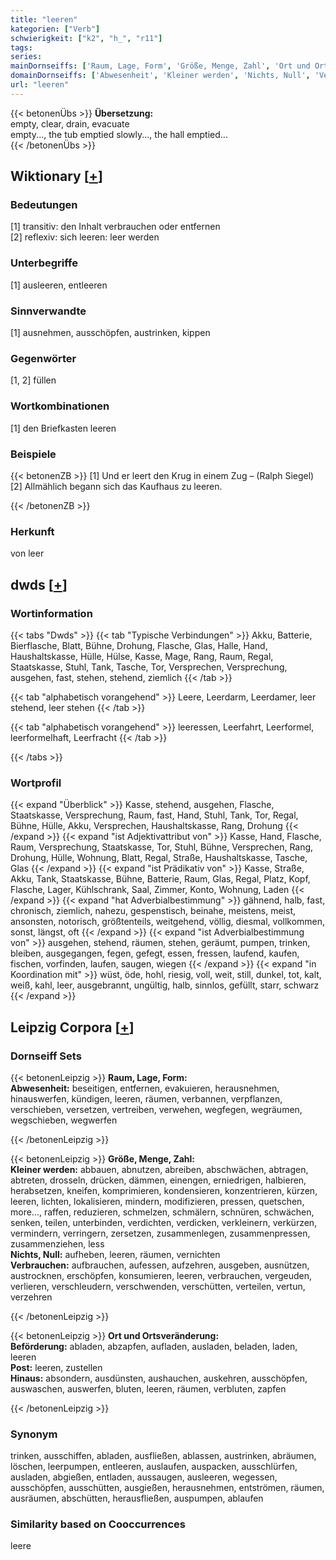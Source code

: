 ```yaml
---
title: "leeren"
kategorien: ["Verb"]
schwierigkeit: ["k2", "h_", "r11"]
tags:
series:
mainDornseiffs: ['Raum, Lage, Form', 'Größe, Menge, Zahl', 'Ort und Ortsveränderung']
domainDornseiffs: ['Abwesenheit', 'Kleiner werden', 'Nichts, Null', 'Verbrauchen', 'Beförderung', 'Post', 'Hinaus']
url: "leeren"
---
```


{{< betonenÜbs >}}
**Übersetzung:**  
empty, clear, drain, evacuate  
empty..., the tub emptied slowly..., the hall emptied...  
{{< /betonenÜbs >}}

## Wiktionary [[+](https://de.wiktionary.org/wiki/leeren)]

### Bedeutungen
[1] transitiv: den Inhalt verbrauchen oder entfernen  
[2] reflexiv: sich leeren: leer werden  

### Unterbegriffe
[1] ausleeren, entleeren  

### Sinnverwandte
[1] ausnehmen, ausschöpfen, austrinken, kippen  

### Gegenwörter
[1, 2] füllen  

### Wortkombinationen
[1] den Briefkasten leeren  

### Beispiele
{{< betonenZB >}}
[1] Und er leert den Krug in einem Zug – (Ralph Siegel)  
[2] Allmählich begann sich das Kaufhaus zu leeren.  

{{< /betonenZB >}}
### Herkunft
von leer  



## dwds [[+](https://www.dwds.de/wb/leeren)]

### Wortinformation
{{< tabs "Dwds" >}}
{{< tab "Typische Verbindungen" >}}
Akku, Batterie, Bierflasche, Blatt, Bühne, Drohung, Flasche, Glas, Halle, Hand, Haushaltskasse, Hülle, Hülse, Kasse, Mage, Rang, Raum, Regal, Staatskasse, Stuhl, Tank, Tasche, Tor, Versprechen, Versprechung, ausgehen, fast, stehen, stehend, ziemlich
{{< /tab >}}

{{< tab "alphabetisch vorangehend" >}}
Leere, Leerdarm, Leerdamer, leer stehend, leer stehen
{{< /tab >}}

{{< tab "alphabetisch vorangehend" >}}
leeressen, Leerfahrt, Leerformel, leerformelhaft, Leerfracht
{{< /tab >}}

{{< /tabs >}}

### Wortprofil
{{< expand "Überblick" >}} Kasse, stehend, ausgehen, Flasche, Staatskasse, Versprechung, Raum, fast, Hand, Stuhl, Tank, Tor, Regal, Bühne, Hülle, Akku, Versprechen, Haushaltskasse, Rang, Drohung {{< /expand >}}
{{< expand "ist Adjektivattribut von" >}} Kasse, Hand, Flasche, Raum, Versprechung, Staatskasse, Tor, Stuhl, Bühne, Versprechen, Rang, Drohung, Hülle, Wohnung, Blatt, Regal, Straße, Haushaltskasse, Tasche, Glas {{< /expand >}}
{{< expand "ist Prädikativ von" >}} Kasse, Straße, Akku, Tank, Staatskasse, Bühne, Batterie, Raum, Glas, Regal, Platz, Kopf, Flasche, Lager, Kühlschrank, Saal, Zimmer, Konto, Wohnung, Laden {{< /expand >}}
{{< expand "hat Adverbialbestimmung" >}} gähnend, halb, fast, chronisch, ziemlich, nahezu, gespenstisch, beinahe, meistens, meist, ansonsten, notorisch, größtenteils, weitgehend, völlig, diesmal, vollkommen, sonst, längst, oft {{< /expand >}}
{{< expand "ist Adverbialbestimmung von" >}} ausgehen, stehend, räumen, stehen, geräumt, pumpen, trinken, bleiben, ausgegangen, fegen, gefegt, essen, fressen, laufend, kaufen, fischen, vorfinden, laufen, saugen, wiegen {{< /expand >}}
{{< expand "in Koordination mit" >}} wüst, öde, hohl, riesig, voll, weit, still, dunkel, tot, kalt, weiß, kahl, leer, ausgebrannt, ungültig, halb, sinnlos, gefüllt, starr, schwarz {{< /expand >}}

## Leipzig Corpora [[+](https://corpora.uni-leipzig.de/en/res?word=leeren&corpusId=deu_newscrawl-public_2018)]

### Dornseiff Sets
{{< betonenLeipzig >}}
**Raum, Lage, Form:**  
**Abwesenheit:** beseitigen, entfernen, evakuieren, herausnehmen, hinauswerfen, kündigen, leeren, räumen, verbannen, verpflanzen, verschieben, versetzen, vertreiben, verwehen, wegfegen, wegräumen, wegschieben, wegwerfen  

{{< /betonenLeipzig >}}


{{< betonenLeipzig >}}
**Größe, Menge, Zahl:**  
**Kleiner werden:** abbauen, abnutzen, abreiben, abschwächen, abtragen, abtreten, drosseln, drücken, dämmen, einengen, erniedrigen, halbieren, herabsetzen, kneifen, komprimieren, kondensieren, konzentrieren, kürzen, leeren, lichten, lokalisieren, mindern, modifizieren, pressen, quetschen, more..., raffen, reduzieren, schmelzen, schmälern, schnüren, schwächen, senken, teilen, unterbinden, verdichten, verdicken, verkleinern, verkürzen, vermindern, verringern, zersetzen, zusammenlegen, zusammenpressen, zusammenziehen, less  
**Nichts, Null:** aufheben, leeren, räumen, vernichten  
**Verbrauchen:** aufbrauchen, aufessen, aufzehren, ausgeben, ausnützen, austrocknen, erschöpfen, konsumieren, leeren, verbrauchen, vergeuden, verlieren, verschleudern, verschwenden, verschütten, verteilen, vertun, verzehren  

{{< /betonenLeipzig >}}


{{< betonenLeipzig >}}
**Ort und Ortsveränderung:**  
**Beförderung:** abladen, abzapfen, aufladen, ausladen, beladen, laden, leeren  
**Post:** leeren, zustellen  
**Hinaus:** absondern, ausdünsten, aushauchen, auskehren, ausschöpfen, auswaschen, auswerfen, bluten, leeren, räumen, verbluten, zapfen  

{{< /betonenLeipzig >}}

### Synonym
trinken, ausschiffen, abladen, ausfließen, ablassen, austrinken, abräumen, löschen, leerpumpen, entleeren, auslaufen, auspacken, ausschlürfen, ausladen, abgießen, entladen, aussaugen, ausleeren, wegessen, ausschöpfen, ausschütten, ausgießen, herausnehmen, entströmen, räumen, ausräumen, abschütten, herausfließen, auspumpen, ablaufen


### Similarity based on Cooccurrences
leere


